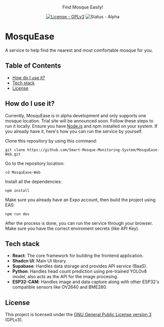 <p align="center">
  Find Mosque Easily!<p>
  </p>
<p align="center">
  <a href ="https://www.gnu.org/licenses/gpl-3.0"><img src="https://img.shields.io/badge/License-GPLv3-blue.svg" alt="License - GPLv3"></a>
  <img src="https://img.shields.io/badge/status-alpha-orange" alt="Status - Alpha"></a>
</p>

# MosquEase
A service to help find the nearest and most comfortable mosque for you.

## Table of Contents
- [How do I use it?](#howtouse)
- [Tech stack](#techstack)
- [License](#license)

## How do I use it?
<a name="howtouse"></a>
Currently, MosquEase is in alpha development and only supports one mosque location. Trial site will be announced soon. Follow these steps to run it locally.
Ensure you have [Node.js](https://nodejs.org/en) and npm installed on your system. If you already have it, here's how you can run the service by yourself.

Clone this repository by using this command:

    git clone https://github.com/Smart-Mosque-Monitoring-System/MosquEase-Web.git

Go to the repository location:

    cd MosquEase-Web

Install all the dependencies:

    npm install

Make sure you already have an Expo account, then build the project using EAS:

    npm run dev

After the process is done, you can run the service through your browser. Make sure you have the correct enviroment secrets (like API Key).

## Tech stack
<a name="techstack"></a>
- **React**: The core framework for building the frontend application.
- **Shadcn UI**: Main UI library.
- **Supabase**: Handles data storage and provides API service (BaaS).
- **Python**: Handles head count prediction using pre-trained YOLOv8 model, also acts as the API for the image procesing.
- **ESP32-CAM**: Handles image and data capture along with other ESP32's compatible sensors like OV2640 and BME280.

## License
<a name="license"></a>
This project is licensed under the [GNU General Public License version 3](https://www.gnu.org/licenses/gpl-3.0) (GPLv3).
